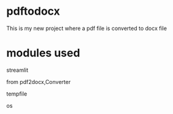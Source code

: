 # pdftodocx
This is my new project where a pdf file is converted to docx file

# modules used 

streamlit

from pdf2docx,Converter

tempfile

os


